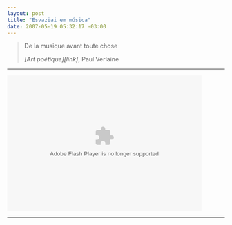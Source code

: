 ```yaml
--- 
layout: post
title: "Esvaziai em música"
date: 2007-05-19 05:32:17 -03:00
---
```


> De la musique avant toute chose
> <footer><cite>[Art poétique][link]</cite>, Paul Verlaine</footer>

[link]: http://fr.wikisource.org/wiki/Art_po%C3%A9tique_(Verlaine)

 ---

<object width="450" height="315"><param name="movie" value="http://www.youtube.com/p/87084C1E27F3121C"></param><embed src="http://www.youtube.com/p/87084C1E27F3121C" type="application/x-shockwave-flash" width="450" height="315"></embed></object>

 ---
